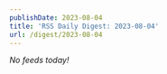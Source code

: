```yaml
---
publishDate: 2023-08-04
title: 'RSS Daily Digest: 2023-08-04'
url: /digest/2023-08-04
---
```


_No feeds today!_
